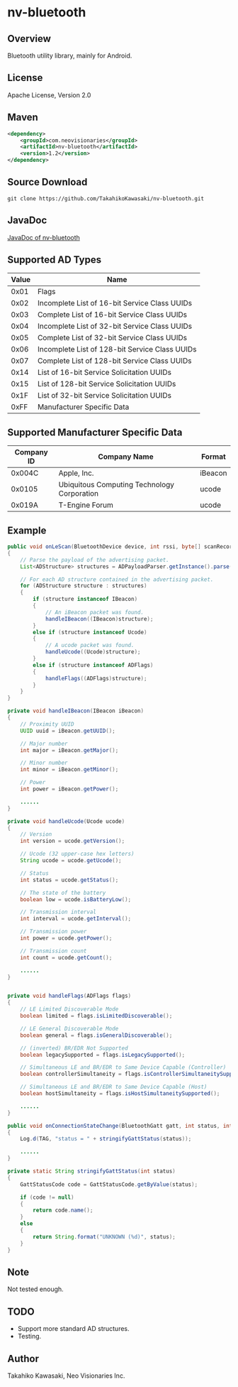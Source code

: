 nv-bluetooth
============

Overview
--------

Bluetooth utility library, mainly for Android.


License
-------

Apache License, Version 2.0


Maven
-----

```xml
<dependency>
    <groupId>com.neovisionaries</groupId>
    <artifactId>nv-bluetooth</artifactId>
    <version>1.2</version>
</dependency>
```


Source Download
---------------

    git clone https://github.com/TakahikoKawasaki/nv-bluetooth.git


JavaDoc
-------

[JavaDoc of nv-bluetooth](http://TakahikoKawasaki.github.io/nv-bluetooth/)


Supported AD Types
------------------

 Value | Name
-------|------------------------------------------------
 0x01  | Flags
 0x02  | Incomplete List of 16-bit Service Class UUIDs
 0x03  | Complete List of 16-bit Service Class UUIDs
 0x04  | Incomplete List of 32-bit Service Class UUIDs
 0x05  | Complete List of 32-bit Service Class UUIDs
 0x06  | Incomplete List of 128-bit Service Class UUIDs
 0x07  | Complete List of 128-bit Service Class UUIDs
 0x14  | List of 16-bit Service Solicitation UUIDs
 0x15  | List of 128-bit Service Solicitation UUIDs
 0x1F  | List of 32-bit Service Solicitation UUIDs
 0xFF  | Manufacturer Specific Data


Supported Manufacturer Specific Data
------------------------------------

 Company ID | Company Name                                | Format
------------|---------------------------------------------|---------
 0x004C     | Apple, Inc.                                 | iBeacon
 0x0105     | Ubiquitous Computing Technology Corporation | ucode
 0x019A     | T-Engine Forum                              | ucode


Example
-------
```java
public void onLeScan(BluetoothDevice device, int rssi, byte[] scanRecord)
{
    // Parse the payload of the advertising packet.
    List<ADStructure> structures = ADPayloadParser.getInstance().parse(scanRecord);

    // For each AD structure contained in the advertising packet.
    for (ADStructure structure : structures)
    {
        if (structure instanceof IBeacon)
        {
            // An iBeacon packet was found.
            handleIBeacon((IBeacon)structure);
        }
        else if (structure instanceof Ucode)
        {
            // A ucode packet was found.
            handleUcode((Ucode)structure);
        }
        else if (structure instanceof ADFlags)
        {
            handleFlags((ADFlags)structure);
        }
    }
}

private void handleIBeacon(IBeacon iBeacon)
{
    // Proximity UUID
    UUID uuid = iBeacon.getUUID();

    // Major number
    int major = iBeacon.getMajor();

    // Minor number
    int minor = iBeacon.getMinor();

    // Power
    int power = iBeacon.getPower();

    ......
}

private void handleUcode(Ucode ucode)
{
    // Version
    int version = ucode.getVersion();

    // Ucode (32 upper-case hex letters)
    String ucode = ucode.getUcode();

    // Status
    int status = ucode.getStatus();

    // The state of the battery
    boolean low = ucode.isBatteryLow();

    // Transmission interval
    int interval = ucode.getInterval();

    // Transmission power
    int power = ucode.getPower();

    // Transmission count
    int count = ucode.getCount();

    ......
}


private void handleFlags(ADFlags flags)
{
    // LE Limited Discoverable Mode
    boolean limited = flags.isLimitedDiscoverable();

    // LE General Discoverable Mode
    boolean general = flags.isGeneralDiscoverable();

    // (inverted) BR/EDR Not Supported
    boolean legacySupported = flags.isLegacySupported();

    // Simultaneous LE and BR/EDR to Same Device Capable (Controller)
    boolean controllerSimultaneity = flags.isControllerSimultaneitySupported();

    // Simultaneous LE and BR/EDR to Same Device Capable (Host)
    boolean hostSimultaneity = flags.isHostSimultaneitySupported();

    ......
}
```

```java
public void onConnectionStateChange(BluetoothGatt gatt, int status, int newState)
{
    Log.d(TAG, "status = " + stringifyGattStatus(status));

    ......
}

private static String stringifyGattStatus(int status)
{
    GattStatusCode code = GattStatusCode.getByValue(status);

    if (code != null)
    {
        return code.name();
    }
    else
    {
        return String.format("UNKNOWN (%d)", status);
    }
}
```


Note
----

Not tested enough.


TODO
----

* Support more standard AD structures.
* Testing.


Author
------

Takahiko Kawasaki, Neo Visionaries Inc.
